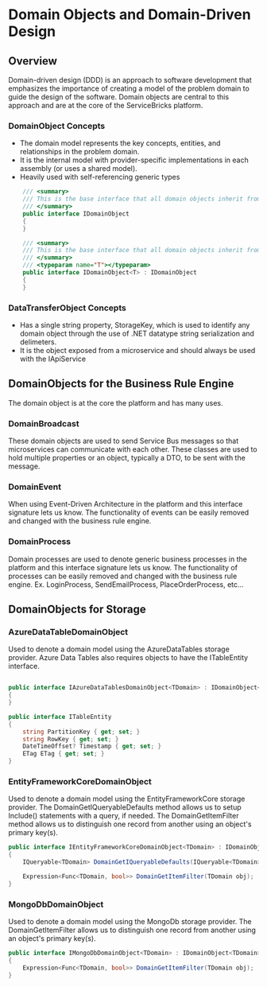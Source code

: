 # Domain Objects and Domain-Driven Design
## Overview
Domain-driven design (DDD) is an approach to software development that emphasizes the importance of creating a model of the problem domain to guide the design of the software. 
Domain objects are central to this approach and are at the core of the ServiceBricks platform.

### DomainObject Concepts

* The domain model represents the key concepts, entities, and relationships in the problem domain.
* It is the internal model with provider-specific implementations in each assembly (or uses a shared model).
* Heavily used with self-referencing generic types

```csharp
    /// <summary>
    /// This is the base interface that all domain objects inherit from.
    /// </summary>
    public interface IDomainObject
    {
    }

    /// <summary>
    /// This is the base interface that all domain objects inherit from.
    /// </summary>
    /// <typeparam name="T"></typeparam>
    public interface IDomainObject<T> : IDomainObject
    {
    }
```

### DataTransferObject Concepts
* Has a single string property, StorageKey, which is used to identify any domain object through the use of .NET datatype string serialization and delimeters.
* It is the object exposed from a microservice and should always be used with the IApiService

## DomainObjects for the Business Rule Engine
The domain object is at the core the platform and has many uses.

### DomainBroadcast
These domain objects are used to send Service Bus messages so that microservices can communicate with each other.
These classes are used to hold multiple properties or an object, typically a DTO, to be sent with the message.

### DomainEvent
When using Event-Driven Architecture in the platform and this interface signature lets us know.
The functionality of events can be easily removed and changed with the business rule engine.

### DomainProcess
Domain processes are used to denote generic business processes in the platform and this interface signature lets us know.
The functionality of processes can be easily removed and changed with the business rule engine.
Ex. LoginProcess, SendEmailProcess, PlaceOrderProcess, etc...

## DomainObjects for Storage

### AzureDataTableDomainObject
Used to denote a domain model using the AzureDataTables storage provider.
Azure Data Tables also requires objects to have the ITableEntity interface.

```csharp

public interface IAzureDataTablesDomainObject<TDomain> : IDomainObject<TDomain>, ITableEntity
{
}

public interface ITableEntity
{
    string PartitionKey { get; set; }
    string RowKey { get; set; }
    DateTimeOffset? Timestamp { get; set; }
    ETag ETag { get; set; }
}
```

### EntityFrameworkCoreDomainObject
Used to denote a domain model using the EntityFrameworkCore storage provider.
The DomainGetIQueryableDefaults method allows us to setup Include() statements with a query, if needed.
The DomainGetItemFilter method allows us to distinguish one record from another using an object's primary key(s).

```csharp
public interface IEntityFrameworkCoreDomainObject<TDomain> : IDomainObject<TDomain>
{
    IQueryable<TDomain> DomainGetIQueryableDefaults(IQueryable<TDomain> query);

    Expression<Func<TDomain, bool>> DomainGetItemFilter(TDomain obj);
}

```

### MongoDbDomainObject
Used to denote a domain model using the MongoDb storage provider.
The DomainGetItemFilter allows us to distinguish one record from another using an object's primary key(s).

```csharp
public interface IMongoDbDomainObject<TDomain> : IDomainObject<TDomain>
{
    Expression<Func<TDomain, bool>> DomainGetItemFilter(TDomain obj);
}
```
